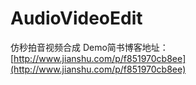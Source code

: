 # AudioVideoEdit
仿秒拍音视频合成
Demo简书博客地址：[http://www.jianshu.com/p/f851970cb8ee](http://www.jianshu.com/p/f851970cb8ee)
